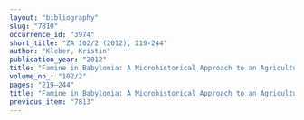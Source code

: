 ```yaml
---
layout: "bibliography"
slug: "7810"
occurrence_id: "3974"
short_title: "ZA 102/2 (2012), 219-244"
author: "Kleber, Kristin"
publication_year: "2012"
title: "Famine in Babylonia: A Microhistorical Approach to an Agricultural Crisis in 528–526 BC"
volume_no_: "102/2"
pages: "219–244"
title: "Famine in Babylonia: A Microhistorical Approach to an Agricultural Crisis in 528–526 BC"
previous_item: "7813"
---
```


